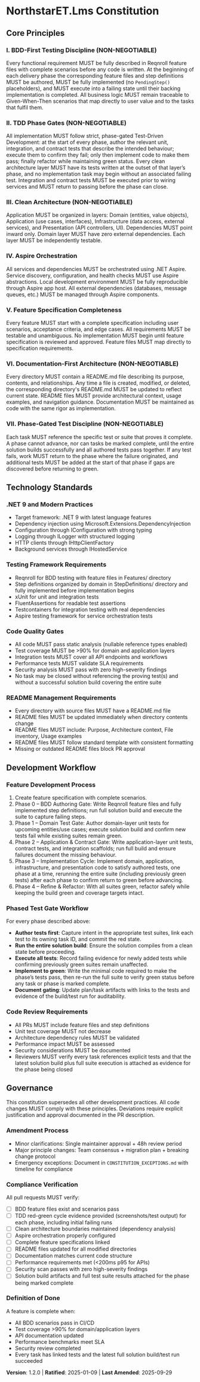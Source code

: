 <!--
Sync Impact Report:
- Version change: 1.1.0 → 1.2.0 (minor version bump - strengthened phased testing governance)
- Modified principles: I. BDD-First Testing → I. BDD-First Testing Discipline, II. TDD Red-Green Cycle → II. TDD Phase Gates
- Added principles: VII. Phase-Gated Test Discipline (NON-NEGOTIABLE)
- Added sections: Phased Test Gate Workflow
- Removed sections: None
- Templates requiring updates: ✅ .specify/templates/plan-template.md, ✅ .specify/templates/tasks-template.md, ✅ .github/prompts/implement.prompt.md
- Follow-up TODOs: None
-->

# NorthstarET.Lms Constitution

## Core Principles

### I. BDD-First Testing Discipline (NON-NEGOTIABLE)
Every functional requirement MUST be fully described in Reqnroll feature files with complete scenarios before any code is written. At the beginning of each delivery phase the corresponding feature files and step definitions MUST be authored, MUST be fully implemented (no `PendingStep()` placeholders), and MUST execute into a failing state until their backing implementation is completed. All business logic MUST remain traceable to Given-When-Then scenarios that map directly to user value and to the tasks that fulfil them.

### II. TDD Phase Gates (NON-NEGOTIABLE)
All implementation MUST follow strict, phase-gated Test-Driven Development: at the start of every phase, author the relevant unit, integration, and contract tests that describe the intended behaviour; execute them to confirm they fail; only then implement code to make them pass; finally refactor while maintaining green status. Every clean architecture layer MUST have its tests written at the outset of that layer’s phase, and no implementation task may begin without an associated failing test. Integration and contract tests MUST be executed prior to wiring services and MUST return to passing before the phase can close.

### III. Clean Architecture (NON-NEGOTIABLE)
Application MUST be organized in layers: Domain (entities, value objects), Application (use cases, interfaces), Infrastructure (data access, external services), and Presentation (API controllers, UI). Dependencies MUST point inward only. Domain layer MUST have zero external dependencies. Each layer MUST be independently testable.

### IV. Aspire Orchestration
All services and dependencies MUST be orchestrated using .NET Aspire. Service discovery, configuration, and health checks MUST use Aspire abstractions. Local development environment MUST be fully reproducible through Aspire app host. All external dependencies (databases, message queues, etc.) MUST be managed through Aspire components.

### V. Feature Specification Completeness
Every feature MUST start with a complete specification including user scenarios, acceptance criteria, and edge cases. All requirements MUST be testable and unambiguous. No implementation MUST begin until feature specification is reviewed and approved. Feature files MUST map directly to specification requirements.

### VI. Documentation-First Architecture (NON-NEGOTIABLE)
Every directory MUST contain a README.md file describing its purpose, contents, and relationships. Any time a file is created, modified, or deleted, the corresponding directory's README.md MUST be updated to reflect current state. README files MUST provide architectural context, usage examples, and navigation guidance. Documentation MUST be maintained as code with the same rigor as implementation.

### VII. Phase-Gated Test Discipline (NON-NEGOTIABLE)
Each task MUST reference the specific test or suite that proves it complete. A phase cannot advance, nor can tasks be marked complete, until the entire solution builds successfully and all authored tests pass together. If any test fails, work MUST return to the phase where the failure originated, and additional tests MUST be added at the start of that phase if gaps are discovered before returning to green.

## Technology Standards

### .NET 9 and Modern Practices
- Target framework: .NET 9 with latest language features
- Dependency injection using Microsoft.Extensions.DependencyInjection
- Configuration through IConfiguration with strong typing
- Logging through ILogger with structured logging
- HTTP clients through IHttpClientFactory
- Background services through IHostedService

### Testing Framework Requirements
- Reqnroll for BDD testing with feature files in Features/ directory
- Step definitions organized by domain in StepDefinitions/ directory and fully implemented before implementation begins
- xUnit for unit and integration tests
- FluentAssertions for readable test assertions
- Testcontainers for integration testing with real dependencies
- Aspire testing framework for service orchestration tests

### Code Quality Gates
- All code MUST pass static analysis (nullable reference types enabled)
- Test coverage MUST be >90% for domain and application layers
- Integration tests MUST cover all API endpoints and workflows
- Performance tests MUST validate SLA requirements
- Security analysis MUST pass with zero high-severity findings
- No task may be closed without referencing the proving test(s) and without a successful solution build covering the entire suite

### README Management Requirements
- Every directory with source files MUST have a README.md file
- README files MUST be updated immediately when directory contents change
- README files MUST include: Purpose, Architecture context, File inventory, Usage examples
- README files MUST follow standard template with consistent formatting
- Missing or outdated README files block PR approval

## Development Workflow

### Feature Development Process
1. Create feature specification with complete scenarios.
2. Phase 0 – BDD Authoring Gate: Write Reqnroll feature files and fully implemented step definitions; run full solution build and execute the suite to capture failing steps.
3. Phase 1 – Domain Test Gate: Author domain-layer unit tests for upcoming entities/use cases; execute solution build and confirm new tests fail while existing suites remain green.
4. Phase 2 – Application & Contract Gate: Write application-layer unit tests, contract tests, and integration scaffolds; run full build and ensure failures document the missing behaviour.
5. Phase 3 – Implementation Cycle: Implement domain, application, infrastructure, and presentation code to satisfy authored tests, one phase at a time, rerunning the entire suite (including previously green tests) after each phase to confirm return to green before advancing.
6. Phase 4 – Refine & Refactor: With all suites green, refactor safely while keeping the build green and coverage targets intact.

### Phased Test Gate Workflow
For every phase described above:
- **Author tests first**: Capture intent in the appropriate test suites, link each test to its owning task ID, and commit the red state.
- **Run the entire solution build**: Ensure the solution compiles from a clean state before proceeding.
- **Execute all tests**: Record failing evidence for newly added tests while confirming previously green suites remain unaffected.
- **Implement to green**: Write the minimal code required to make the phase’s tests pass, then re-run the full suite to verify green status before any task or phase is marked complete.
- **Document gating**: Update plan/task artifacts with links to the tests and evidence of the build/test run for auditability.

### Code Review Requirements
- All PRs MUST include feature files and step definitions
- Unit test coverage MUST not decrease
- Architecture dependency rules MUST be validated
- Performance impact MUST be assessed
- Security considerations MUST be documented
- Reviewers MUST verify every task references explicit tests and that the latest solution build plus full suite execution is attached as evidence for the phase being closed

## Governance

This constitution supersedes all other development practices. All code changes MUST comply with these principles. Deviations require explicit justification and approval documented in the PR description.

### Amendment Process
- Minor clarifications: Single maintainer approval + 48h review period
- Major principle changes: Team consensus + migration plan + breaking change protocol
- Emergency exceptions: Document in `CONSTITUTION_EXCEPTIONS.md` with timeline for compliance

### Compliance Verification
All pull requests MUST verify:
- [ ] BDD feature files exist and scenarios pass
- [ ] TDD red-green cycle evidence provided (screenshots/test output) for each phase, including initial failing runs
- [ ] Clean architecture boundaries maintained (dependency analysis)
- [ ] Aspire orchestration properly configured
- [ ] Complete feature specifications linked
- [ ] README files updated for all modified directories
- [ ] Documentation matches current code structure
- [ ] Performance requirements met (<200ms p95 for APIs)
- [ ] Security scan passes with zero high-severity findings
- [ ] Solution build artifacts and full test suite results attached for the phase being marked complete

### Definition of Done
A feature is complete when:
- All BDD scenarios pass in CI/CD
- Test coverage >90% for domain/application layers
- API documentation updated
- Performance benchmarks meet SLA
- Security review completed
- Every task has linked tests and the latest full solution build/test run succeeded

**Version**: 1.2.0 | **Ratified**: 2025-01-09 | **Last Amended**: 2025-09-29